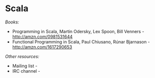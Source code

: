 Scala
=======

*Books:*

- Programming in Scala, Martin Odersky, Lex Spoon, Bill Venners - http://amzn.com/0981531644
- Functional Programming in Scala, Paul Chiusano, Rúnar Bjarnason - http://amzn.com/1617290653

*Other resources:*

- Mailing list -
- IRC channel -
